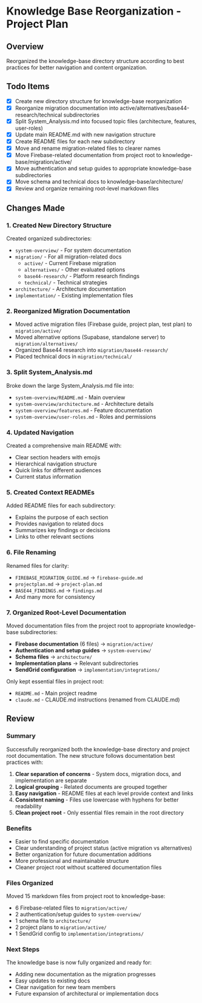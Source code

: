 # Knowledge Base Reorganization - Project Plan

## Overview
Reorganized the knowledge-base directory structure according to best practices for better navigation and content organization.

## Todo Items
- [x] Create new directory structure for knowledge-base reorganization
- [x] Reorganize migration documentation into active/alternatives/base44-research/technical subdirectories  
- [x] Split System_Analysis.md into focused topic files (architecture, features, user-roles)
- [x] Update main README.md with new navigation structure
- [x] Create README files for each new subdirectory
- [x] Move and rename migration-related files to clearer names
- [x] Move Firebase-related documentation from project root to knowledge-base/migration/active/
- [x] Move authentication and setup guides to appropriate knowledge-base subdirectories
- [x] Move schema and technical docs to knowledge-base/architecture/
- [x] Review and organize remaining root-level markdown files

## Changes Made

### 1. Created New Directory Structure
Created organized subdirectories:
- `system-overview/` - For system documentation
- `migration/` - For all migration-related docs
  - `active/` - Current Firebase migration
  - `alternatives/` - Other evaluated options
  - `base44-research/` - Platform research findings
  - `technical/` - Technical strategies
- `architecture/` - Architecture documentation
- `implementation/` - Existing implementation files

### 2. Reorganized Migration Documentation
- Moved active migration files (Firebase guide, project plan, test plan) to `migration/active/`
- Moved alternative options (Supabase, standalone server) to `migration/alternatives/`
- Organized Base44 research into `migration/base44-research/`
- Placed technical docs in `migration/technical/`

### 3. Split System_Analysis.md
Broke down the large System_Analysis.md file into:
- `system-overview/README.md` - Main overview
- `system-overview/architecture.md` - Architecture details
- `system-overview/features.md` - Feature documentation
- `system-overview/user-roles.md` - Roles and permissions

### 4. Updated Navigation
Created a comprehensive main README with:
- Clear section headers with emojis
- Hierarchical navigation structure
- Quick links for different audiences
- Current status information

### 5. Created Context READMEs
Added README files for each subdirectory:
- Explains the purpose of each section
- Provides navigation to related docs
- Summarizes key findings or decisions
- Links to other relevant sections

### 6. File Renaming
Renamed files for clarity:
- `FIREBASE_MIGRATION_GUIDE.md` → `firebase-guide.md`
- `projectplan.md` → `project-plan.md`
- `BASE44_FINDINGS.md` → `findings.md`
- And many more for consistency

### 7. Organized Root-Level Documentation
Moved documentation files from the project root to appropriate knowledge-base subdirectories:
- **Firebase documentation** (6 files) → `migration/active/`
- **Authentication and setup guides** → `system-overview/`
- **Schema files** → `architecture/`
- **Implementation plans** → Relevant subdirectories
- **SendGrid configuration** → `implementation/integrations/`

Only kept essential files in project root:
- `README.md` - Main project readme
- `claude.md` - CLAUDE.md instructions (renamed from CLAUDE.md)

## Review

### Summary
Successfully reorganized both the knowledge-base directory and project root documentation. The new structure follows documentation best practices with:

1. **Clear separation of concerns** - System docs, migration docs, and implementation are separate
2. **Logical grouping** - Related documents are grouped together
3. **Easy navigation** - README files at each level provide context and links
4. **Consistent naming** - Files use lowercase with hyphens for better readability
5. **Clean project root** - Only essential files remain in the root directory

### Benefits
- Easier to find specific documentation
- Clear understanding of project status (active migration vs alternatives)
- Better organization for future documentation additions
- More professional and maintainable structure
- Cleaner project root without scattered documentation files

### Files Organized
Moved 15 markdown files from project root to knowledge-base:
- 6 Firebase-related files to `migration/active/`
- 2 authentication/setup guides to `system-overview/`
- 1 schema file to `architecture/`
- 2 project plans to `migration/active/`
- 1 SendGrid config to `implementation/integrations/`

### Next Steps
The knowledge base is now fully organized and ready for:
- Adding new documentation as the migration progresses
- Easy updates to existing docs
- Clear navigation for new team members
- Future expansion of architectural or implementation docs